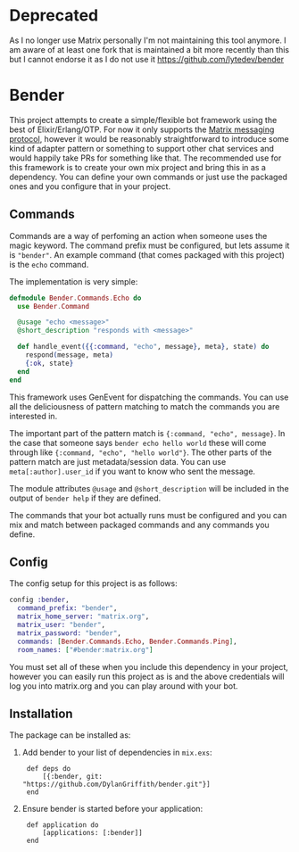 # Deprecated

As I no longer use Matrix personally I'm not maintaining this tool anymore. I am aware of at least one fork that is maintained a bit more recently than this but I cannot endorse it as I do not use it https://github.com/lytedev/bender

# Bender

This project attempts to create a simple/flexible bot framework using the best
of Elixir/Erlang/OTP. For now it only supports the [Matrix messaging
protocol](http://matrix.org/), however it would be reasonably straightforward
to introduce some kind of adapter pattern or something to support other chat
services and would happily take PRs for something like that. The recommended
use for this framework is to create your own mix project and bring this in as a
dependency. You can define your own commands or just use the packaged ones and
you configure that in your project.

## Commands
Commands are a way of perfoming an action when someone uses the magic keyword.
The command prefix must be configured, but lets assume it is `"bender"`. An
example command (that comes packaged with this project) is the `echo` command.

The implementation is very simple:

```elixir
defmodule Bender.Commands.Echo do
  use Bender.Command

  @usage "echo <message>"
  @short_description "responds with <message>"

  def handle_event({{:command, "echo", message}, meta}, state) do
    respond(message, meta)
    {:ok, state}
  end
end
```

This framework uses GenEvent for dispatching the commands. You can use all the
deliciousness of pattern matching to match the commands you are interested in.

The important part of the pattern match is `{:command, "echo", message}`. In
the case that someone says `bender echo hello world` these will come through
like `{:command, "echo", "hello world"}`. The other parts of the pattern match
are just metadata/session data. You can use `meta[:author].user_id` if you want
to know who sent the message.

The module attributes `@usage` and `@short_description` will be included in the
output of `bender help` if they are defined.

The commands that your bot actually runs must be configured and you can mix and
match between packaged commands and any commands you define.

## Config
The config setup for this project is as follows:

```elixir
config :bender,
  command_prefix: "bender",
  matrix_home_server: "matrix.org",
  matrix_user: "bender",
  matrix_password: "bender",
  commands: [Bender.Commands.Echo, Bender.Commands.Ping],
  room_names: ["#bender:matrix.org"]
```

You must set all of these when you include this dependency in your project,
however you can easily run this project as is and the above credentials will
log you into matrix.org and you can play around with your bot.


## Installation

The package can be installed as:

1. Add bender to your list of dependencies in `mix.exs`:

		def deps do
			[{:bender, git: "https://github.com/DylanGriffith/bender.git"}]
		end

2. Ensure bender is started before your application:

		def application do
			[applications: [:bender]]
		end
